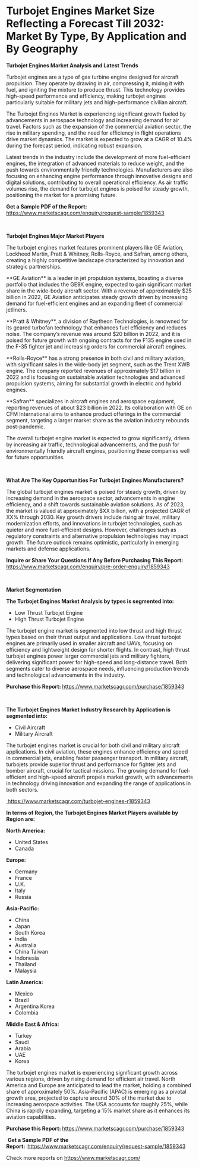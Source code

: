 <p><h1>Turbojet Engines Market Size Reflecting a Forecast Till 2032: Market By Type, By Application and By Geography</h1></p><p><strong>Turbojet Engines Market Analysis and Latest Trends</strong></p>
<p><p>Turbojet engines are a type of gas turbine engine designed for aircraft propulsion. They operate by drawing in air, compressing it, mixing it with fuel, and igniting the mixture to produce thrust. This technology provides high-speed performance and efficiency, making turbojet engines particularly suitable for military jets and high-performance civilian aircraft.</p><p>The Turbojet Engines Market is experiencing significant growth fueled by advancements in aerospace technology and increasing demand for air travel. Factors such as the expansion of the commercial aviation sector, the rise in military spending, and the need for efficiency in flight operations drive market dynamics. The market is expected to grow at a CAGR of 10.4% during the forecast period, indicating robust expansion.</p><p>Latest trends in the industry include the development of more fuel-efficient engines, the integration of advanced materials to reduce weight, and the push towards environmentally friendly technologies. Manufacturers are also focusing on enhancing engine performance through innovative designs and digital solutions, contributing to overall operational efficiency. As air traffic volumes rise, the demand for turbojet engines is poised for steady growth, positioning the market for a promising future.</p></p>
<p><strong>Get a Sample PDF of the Report:&nbsp;</strong> <a href="https://www.marketscagr.com/enquiry/request-sample/1859343?utm_campaign=3018&utm_medium=2&utm_source=Github&utm_content=ia&utm_term=08042025&utm_id=turbojet-engines">https://www.marketscagr.com/enquiry/request-sample/1859343</a></p>
<p>&nbsp;</p>
<p><strong>Turbojet Engines Major Market Players</strong></p>
<p><p>The turbojet engines market features prominent players like GE Aviation, Lockheed Martin, Pratt & Whitney, Rolls-Royce, and Safran, among others, creating a highly competitive landscape characterized by innovation and strategic partnerships.</p><p>**GE Aviation** is a leader in jet propulsion systems, boasting a diverse portfolio that includes the GE9X engine, expected to gain significant market share in the wide-body aircraft sector. With a revenue of approximately $25 billion in 2022, GE Aviation anticipates steady growth driven by increasing demand for fuel-efficient engines and an expanding fleet of commercial jetliners.</p><p>**Pratt & Whitney**, a division of Raytheon Technologies, is renowned for its geared turbofan technology that enhances fuel efficiency and reduces noise. The company’s revenue was around $20 billion in 2022, and it is poised for future growth with ongoing contracts for the F135 engine used in the F-35 fighter jet and increasing orders for commercial aircraft engines.</p><p>**Rolls-Royce** has a strong presence in both civil and military aviation, with significant sales in the wide-body jet segment, such as the Trent XWB engine. The company reported revenues of approximately $17 billion in 2022 and is focusing on sustainable aviation technologies and advanced propulsion systems, aiming for substantial growth in electric and hybrid engines.</p><p>**Safran** specializes in aircraft engines and aerospace equipment, reporting revenues of about $23 billion in 2022. Its collaboration with GE on CFM International aims to enhance product offerings in the commercial segment, targeting a larger market share as the aviation industry rebounds post-pandemic.</p><p>The overall turbojet engine market is expected to grow significantly, driven by increasing air traffic, technological advancements, and the push for environmentally friendly aircraft engines, positioning these companies well for future opportunities.</p></p>
<p>&nbsp;</p>
<p><strong>What Are The Key Opportunities For Turbojet Engines Manufacturers?</strong></p>
<p><p>The global turbojet engines market is poised for steady growth, driven by increasing demand in the aerospace sector, advancements in engine efficiency, and a shift towards sustainable aviation solutions. As of 2023, the market is valued at approximately $XX billion, with a projected CAGR of XX% through 2030. Key growth drivers include rising air travel, military modernization efforts, and innovations in turbojet technologies, such as quieter and more fuel-efficient designs. However, challenges such as regulatory constraints and alternative propulsion technologies may impact growth. The future outlook remains optimistic, particularly in emerging markets and defense applications.</p></p>
<p><strong>Inquire or Share Your Questions If Any Before Purchasing This Report:</strong> <a href="https://www.marketscagr.com/enquiry/pre-order-enquiry/1859343?utm_campaign=3018&utm_medium=2&utm_source=Github&utm_content=ia&utm_term=08042025&utm_id=turbojet-engines">https://www.marketscagr.com/enquiry/pre-order-enquiry/1859343</a></p>
<p>&nbsp;</p>
<p><strong>Market Segmentation</strong></p>
<p><strong>The Turbojet Engines Market Analysis by types is segmented into:</strong></p>
<p><ul><li>Low Thrust Turbojet Engine</li><li>High Thrust Turbojet Engine</li></ul></p>
<p><p>The turbojet engine market is segmented into low thrust and high thrust types based on their thrust output and applications. Low thrust turbojet engines are primarily used in smaller aircraft and UAVs, focusing on efficiency and lightweight design for shorter flights. In contrast, high thrust turbojet engines power larger commercial jets and military fighters, delivering significant power for high-speed and long-distance travel. Both segments cater to diverse aerospace needs, influencing production trends and technological advancements in the industry.</p></p>
<p><strong>Purchase this Report:&nbsp;</strong><a href="https://www.marketscagr.com/purchase/1859343?utm_campaign=3018&utm_medium=2&utm_source=Github&utm_content=ia&utm_term=08042025&utm_id=turbojet-engines">https://www.marketscagr.com/purchase/1859343</a></p>
<p>&nbsp;</p>
<p><strong>The Turbojet Engines Market Industry Research by Application is segmented into:</strong></p>
<p><ul><li>Civil Aircraft</li><li>Military Aircraft</li></ul></p>
<p><p>The turbojet engines market is crucial for both civil and military aircraft applications. In civil aviation, these engines enhance efficiency and speed in commercial jets, enabling faster passenger transport. In military aircraft, turbojets provide superior thrust and performance for fighter jets and bomber aircraft, crucial for tactical missions. The growing demand for fuel-efficient and high-speed aircraft propels market growth, with advancements in technology driving innovation and expanding the range of applications in both sectors.</p></p>
<p><a href="https://www.marketscagr.com/turbojet-engines-r1859343?utm_campaign=3018&utm_medium=2&utm_source=Github&utm_content=ia&utm_term=08042025&utm_id=turbojet-engines">&nbsp;https://www.marketscagr.com/turbojet-engines-r1859343</a></p>
<p><strong>In terms of Region, the Turbojet Engines Market Players available by Region are:</strong></p>
<p>
    <p> <strong> North America: </strong>
        <ul>
            <li>United States</li>
            <li>Canada</li>
        </ul>
        </p> 
    <p> <strong> Europe: </strong>
        <ul>
            <li>Germany</li>
            <li>France</li>
            <li>U.K.</li>
            <li>Italy</li>
            <li>Russia</li>
        </ul>
        </p> 
    <p> <strong> Asia-Pacific: </strong>
        <ul>
            <li>China</li>
            <li>Japan</li>
            <li>South Korea</li>
            <li>India</li>
            <li>Australia</li>
            <li>China Taiwan</li>
            <li>Indonesia</li>
            <li>Thailand</li>
            <li>Malaysia</li>
        </ul>
        </p> 
    <p> <strong> Latin America: </strong>
        <ul>
            <li>Mexico</li>
            <li>Brazil</li>
            <li>Argentina Korea</li>
            <li>Colombia</li>
        </ul>
        </p> 
    <p> <strong> Middle East & Africa: </strong>
        <ul>
            <li>Turkey</li>
            <li>Saudi</li>
            <li>Arabia</li>
            <li>UAE</li>
            <li>Korea</li>
        </ul>
    </p>
    </p>
<p><p>The turbojet engines market is experiencing significant growth across various regions, driven by rising demand for efficient air travel. North America and Europe are anticipated to lead the market, holding a combined share of approximately 50%. Asia-Pacific (APAC) is emerging as a pivotal growth area, projected to capture around 30% of the market due to increasing aerospace activities. The USA accounts for roughly 25%, while China is rapidly expanding, targeting a 15% market share as it enhances its aviation capabilities.</p></p>
<p><strong>Purchase this Report: </strong><a href="https://www.marketscagr.com/purchase/1859343?utm_campaign=3018&utm_medium=2&utm_source=Github&utm_content=ia&utm_term=08042025&utm_id=turbojet-engines">https://www.marketscagr.com/purchase/1859343</a></p>
<p>&nbsp;<strong>Get a Sample PDF of the Report:&nbsp;&nbsp;</strong><a href="https://www.marketscagr.com/enquiry/request-sample/1859343?utm_campaign=3018&utm_medium=2&utm_source=Github&utm_content=ia&utm_term=08042025&utm_id=turbojet-engines">https://www.marketscagr.com/enquiry/request-sample/1859343</a></p>
<p><strong></strong></p>
<p>Check more reports on <a href="https://www.marketscagr.com/?utm_campaign=3018&utm_medium=2&utm_source=Github&utm_content=ia&utm_term=08042025&utm_id=turbojet-engines">https://www.marketscagr.com/</a></p>